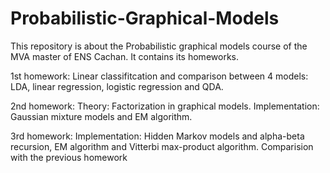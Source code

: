 # Probabilistic-Graphical-Models
This repository is about the Probabilistic graphical models course of the MVA master of ENS Cachan. It contains its homeworks.

1st homework: Linear classifitcation and comparison between 4 models: LDA, linear regression, logistic regression and QDA.

2nd homework: Theory: Factorization in graphical models. Implementation: Gaussian mixture models and EM algorithm.


3rd homework: Implementation: Hidden Markov models and alpha-beta recursion, EM algorithm and Vitterbi max-product algorithm. 
              Comparision with the previous homework


